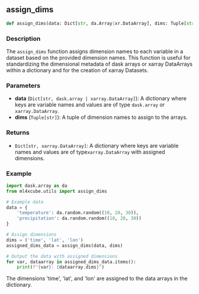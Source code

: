 ## assign_dims

```python
def assign_dims(data: Dict[str, da.Array|xr.DataArray], dims: Tuple[str]) -> Dict[str, xr.DataArray]
```

### Description
The `assign_dims` function assigns dimension names to each variable in a dataset based on the provided dimension names. This function is useful for standardizing the dimensional metadata of dask arrays or xarray DataArrays within a dictionary and for the creation of xarray Datasets.

### Parameters
- **data** (`Dict[str, dask.array | xarray.DataArray]`): A dictionary where keys are variable names and values are of type `dask.array` or `xarray.DataArray`.
- **dims** (`Tuple[str]`): A tuple of dimension names to assign to the arrays.

### Returns
- `Dict[str, xarray.DataArray]`: A dictionary where keys are variable names and values are of type`xarray.DataArray` with assigned dimensions.

### Example

```python
import dask.array as da
from ml4xcube.utils import assign_dims

# Example data
data = {
    'temperature': da.random.random((10, 20, 30)),
    'precipitation': da.random.random((10, 20, 30))
}

# Assign dimensions
dims = ('time', 'lat', 'lon')
assigned_dims_data = assign_dims(data, dims)

# Output the data with assigned dimensions
for var, dataarray in assigned_dims_data.items():
    print(f"{var}: {dataarray.dims}")
```
The dimensions 'time', 'lat', and 'lon' are assigned to the data arrays in the dictionary.